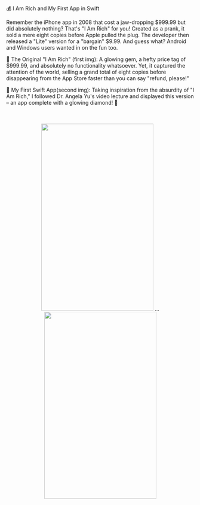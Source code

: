 💰 I Am Rich and My First App in Swift

Remember the iPhone app in 2008 that cost a jaw-dropping $999.99 but did absolutely nothing? That's "I Am Rich" for you! Created as a prank, it sold a mere eight copies before Apple pulled the plug.
The developer then released a "Lite" version for a "bargain" $9.99. And guess what? Android and Windows users wanted in on the fun too.

📱 The Original "I Am Rich" (first img): A glowing gem, a hefty price tag of $999.99, and absolutely no functionality whatsoever. Yet, it captured the attention of the world, selling a grand total of eight copies before disappearing from the App Store faster than you can say "refund, please!"

🚀 My First Swift App(second img): Taking inspiration from the absurdity of "I Am Rich," I followed Dr. Angela Yu's video lecture and displayed this version – an app complete with a glowing diamond! 💎


<br/>
<br/>
<div align="center">
<img src="https://github.com/MuselianiMariami/I-AM-RICH/assets/137683336/e711c3a5-3efa-4abc-9323-3cac6808a729" height="500" width="300"/>
  <span>...</span>
<img src="https://github.com/MuselianiMariami/I-AM-RICH/assets/137683336/205be348-c5ce-4e25-a9c0-d0d91facc07f" height="500" width="300"/>
</div>

